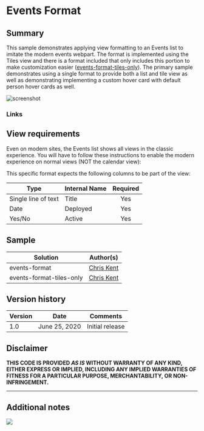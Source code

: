 # Events Format

## Summary
This sample demonstrates applying view formatting to an Events list to imitate the modern events webpart. The format is implemented using the Tiles view and there is a format included that only includes this portion to make customization easier ([events-format-tiles-only](./events-format-tiles-only.json)). The primary sample demonstrates using a single format to provide both a list and tile view as well as demonstrating implementing a custom hover card with default person hover cards as well.

![screenshot](./screenshot.png)

### Links

## View requirements
Even on modern sites, the Events list shows all views in the classic experience. You will have to follow these instructions to enable the modern experience on normal views (NOT the calendar view):


This specific format expects the following columns to be part of the view:

|Type|Internal Name|Required|
|---|---|:---:|
|Single line of text|Title|Yes|
|Date|Deployed|Yes|
|Yes/No|Active|Yes|

## Sample

Solution|Author(s)
--------|---------
events-format | [Chris Kent](https://twitter.com/thechriskent)
events-format-tiles-only | [Chris Kent](https://twitter.com/thechriskent)

## Version history

Version|Date|Comments
-------|----|--------
1.0|June 25, 2020|Initial release

## Disclaimer
**THIS CODE IS PROVIDED *AS IS* WITHOUT WARRANTY OF ANY KIND, EITHER EXPRESS OR IMPLIED, INCLUDING ANY IMPLIED WARRANTIES OF FITNESS FOR A PARTICULAR PURPOSE, MERCHANTABILITY, OR NON-INFRINGEMENT.**

---

## Additional notes


<img src="https://telemetry.sharepointpnp.com/sp-dev-list-formatting/view-samples/events-format" />